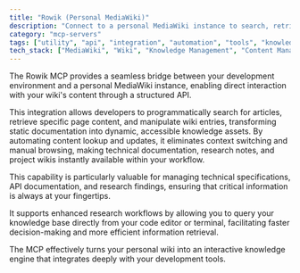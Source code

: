 ```yaml
---
title: "Rowik (Personal MediaWiki)"
description: "Connect to a personal MediaWiki instance to search, retrieve, and edit wiki content for improved knowledge management."
category: "mcp-servers"
tags: ["utility", "api", "integration", "automation", "tools", "knowledge management", "dynamic documentation"]
tech_stack: ["MediaWiki", "Wiki", "Knowledge Management", "Content Management System", "API"]
---
```


The Rowik MCP provides a seamless bridge between your development environment and a personal MediaWiki instance, enabling direct interaction with your wiki's content through a structured API. 

This integration allows developers to programmatically search for articles, retrieve specific page content, and manipulate wiki entries, transforming static documentation into dynamic, accessible knowledge assets. By automating content lookup and updates, it eliminates context switching and manual browsing, making technical documentation, research notes, and project wikis instantly available within your workflow.

This capability is particularly valuable for managing technical specifications, API documentation, and research findings, ensuring that critical information is always at your fingertips. 

It supports enhanced research workflows by allowing you to query your knowledge base directly from your code editor or terminal, facilitating faster decision-making and more efficient information retrieval. 

The MCP effectively turns your personal wiki into an interactive knowledge engine that integrates deeply with your development tools.